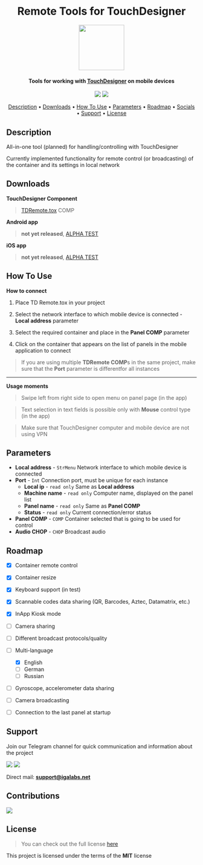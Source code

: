 
<h1 align="center">
  <br>Remote Tools for TouchDesigner<br>
</h1>

<div id="header" align="center">
  <img src="https://igalabs.net/assets/assets/images/tdremotetools/appicon.png" width="120"/>
</div>

<h4 align="center">Tools for working with <a href="https://derivative.ca/" target="_blank">TouchDesigner</a> on mobile devices</h4>

<p align="center">
  <a href="https://github.com/iga-labs/TD-Remote-Tools/releases"><img src="https://img.shields.io/github/v/release/iga-labs/TD-Remote-Tools"></a>
  <a href="https://github.com/iga-labs/TD-Remote-Tools/issues"><img src="https://img.shields.io/github/issues/iga-labs/TD-Remote-Tools"></a>  
</p>

<p align="center">
  <a href="#description">Description</a> •
  <a href="#downloads">Downloads</a> •
  <a href="#how-to-use">How To Use</a> •
  <a href="#parameters">Parameters</a> •
  <a href="#roadmap">Roadmap</a> •
  <a href="#support">Socials</a> •
  <a href="#contributions">Support</a> •
  <a href="#license">License</a>
</p>


## Description

All-in-one tool (planned) for handling/controlling with TouchDesigner

Currently implemented functionality for remote control (or broadcasting) of the container and its settings in local network 

## Downloads

**TouchDesigner Component**
>[TDRemote.tox](https://github.com/iga-labs/TD-Remote-Tools/releases/latest/download/TDRemote.tox) COMP


**Android app** 
<!-- > **not yet released**, write directly to [me](https://t.me/confirmedancient) -->

> **not yet released**, [ALPHA TEST](https://play.google.com/store/apps/details?id=com.igalabs.tdremotetools)

<!-- <a href="https://play.google.com/store/apps/details?id=com.zhiga_stud.td_remote"><img src="https://img.shields.io/badge/Google_Play-414141?style=for-the-badge&logo=google-play&logoColor=white"></a> -->

 **iOS app**
<!-- > **not yet released**, write directly to [me](https://t.me/confirmedancient) -->

> **not yet released**, [ALPHA TEST](https://testflight.apple.com/join/BpYeSkk8)

<!-- <a href="https://apps.apple.com/app/id6670328640"><img src="https://img.shields.io/badge/App_Store-0D96F6?style=for-the-badge&logo=app-store&logoColor=white"></a> -->

## How To Use

**How to connect**

1. Place TD Remote.tox in your project

2. Select the network interface to which mobile device is connected - **Local address** parameter

3. Select the required container and place in the **Panel COMP** parameter

4. Click on the container that appears on the list of panels in the mobile application to connect

> If you are using multiple **TDRemote COMP**s in the same project, make sure that the **Port** parameter is differentfor all instances

---

**Usage moments**

> Swipe left from right side to open menu on panel page (in the app)

> Text selection in text fields is possible only with **Mouse** control type (in the app)

> Make sure that TouchDesigner computer and mobile device are not using VPN 



## Parameters

* **Local address** - `StrMenu` Network interface to which mobile device is connected
* **Port** - `Int` Connection port, must be unique for each instance 
  - **Local ip** - `read only` Same as **Local address**
  - **Machine name** - `read only` Сomputer name, displayed on the panel list
  - **Panel name** - `read only` Same as **Panel COMP**
  - **Status** - `read only` Current connection/error status
* **Panel COMP** - `COMP` Container selected that is going to be used for control
* **Audio CHOP** - `CHOP` Broadcast audio


## Roadmap

- [x] Container remote control
- [x] Container resize
- [x] Keyboard support (in test)
- [x] Scannable codes data sharing (QR, Barcodes, Aztec, Datamatrix, etc.)
- [x] InApp Kiosk mode
- [ ] Camera sharing
- [ ] Different broadcast protocols/quality
- [ ] Multi-language
    - [x] English
    - [ ] German
    - [ ] Russian
- [ ] Gyroscope, accelerometer data sharing
- [ ] Camera broadcasting
- [ ] Connection to the last panel at startup


## Support

Join our Telegram channel for quick communication and information about the project

<a href="https://t.me/+dqmj1kbrBnU3ZGFi"><img src="https://img.shields.io/badge/Telegram-2CA5E0?style=for-the-badge&logo=telegram&logoColor=white"></a>
<a href="https://www.youtube.com/@iga_labs"><img src="https://img.shields.io/badge/YouTube-FF0000?style=for-the-badge&logo=youtube&logoColor=white"></a>

Direct mail: **support@igalabs.net**


## Сontributions

<!-- <a href=""><img src="https://img.shields.io/badge/PayPal-00457C?style=for-the-badge&logo=paypal&logoColor=white"></a> -->
<a href="https://www.patreon.com/iga_labs"><img src="https://img.shields.io/badge/Patreon-F96854?style=for-the-badge&logo=patreon&logoColor=white"></a>


## License
>You can check out the full license [here](https://github.com/iga-labs/TD-Remote-Tools/blob/main/LICENSE)

This project is licensed under the terms of the **MIT** license
